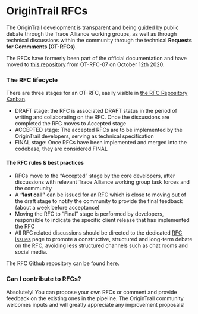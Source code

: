 # OriginTrail RFCs

The OriginTrail development is transparent and being guided by public debate through the Trace Alliance working groups, as well as through technical discussions within the community through the technical **Requests for Commments (OT-RFCs)**.&#x20;

The RFCs have formerly been part of the official documentation and have moved to [this repository](https://github.com/OriginTrail/OT-RFC-repository) from OT-RFC-07 on October 12th 2020.

### The RFC lifecycle

There are three stages for an OT-RFC, easily visible in [the RFC Repository Kanban](https://github.com/OriginTrail/OT-RFC-repository/projects/1).

* DRAFT stage: the RFC is associated DRAFT status in the period of writing and collaborating on the RFC. Once the discussions are completed the RFC moves to Accepted stage
* ACCEPTED stage: The accepted RFCs are to be implemented by the OriginTrail developers, serving as technical specification
* FINAL stage: Once RFCs have been implemented and merged into the codebase, they are considered FINAL

#### The RFC rules & best practices

* RFCs move to the “Accepted” stage by the core developers, after discussions with relevant Trace Alliance working group task forces and the community
* A **“last call”** can be issued for an RFC which is close to moving out of the draft stage to notify the community to provide the final feedback (about a week before acceptance)&#x20;
* Moving the RFC to “Final” stage is performed by developers, responsible to indicate the specific client release that has implemented the RFC
* All RFC related discussions should be directed to the dedicated [RFC issues](https://github.com/OriginTrail/OT-RFC-repository/issues) page to promote a constructive, structured and long-term debate on the RFC, avoiding less structured channels such as chat rooms and social media.

The RFC Github repository can be found [here](https://github.com/OriginTrail/OT-RFC-repository).

### Can I contribute to RFCs?

Absolutely! You can propose your own RFCs or comment and provide feedback on the existing ones in the pipeline. The OriginTrail community welcomes inputs and will greatly appreciate any improvement proposals!
